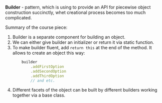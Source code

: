 **Builder** - pattern, which is using to provide an API for piecewise object construction succinctly, whet creational process becomes too much complicated.

Summary of the course piece:
1. Builder is a separate component for building an object.
2. We can either give builder an initializer or return it via static function.
3. To make builder fluent, add ``return this`` at the end of the method. It allows to create an object this way: 
    ```js
        builder
            .addFirstOption
            .addSecondOption
            .addThirdOption
            // and etc.
    ```
4. Different facets of the object can be built by different builders working together via a base class.
